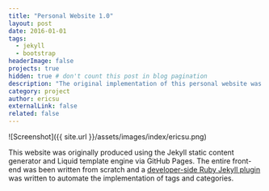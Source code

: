 ```yaml
---
title: "Personal Website 1.0"
layout: post
date: 2016-01-01
tags:
  - jekyll
  - bootstrap
headerImage: false
projects: true
hidden: true # don't count this post in blog pagination
description: "The original implementation of this personal website was built from scratch using Jekyll, HTML, CSS, JavaScript, and Bootstrap"
category: project
author: ericsu
externalLink: false
related: false
---
```


![Screenshot]({{ site.url }}/assets/images/index/ericsu.png)

This website was originally produced using the Jekyll static content generator and Liquid template engine
via GitHub Pages. The entire front-end was been written from scratch and a <a href="{{ site.url }}/jekyll-category-tag-automation/">developer-side
Ruby Jekyll plugin</a> was written to automate the implementation of tags and categories.
